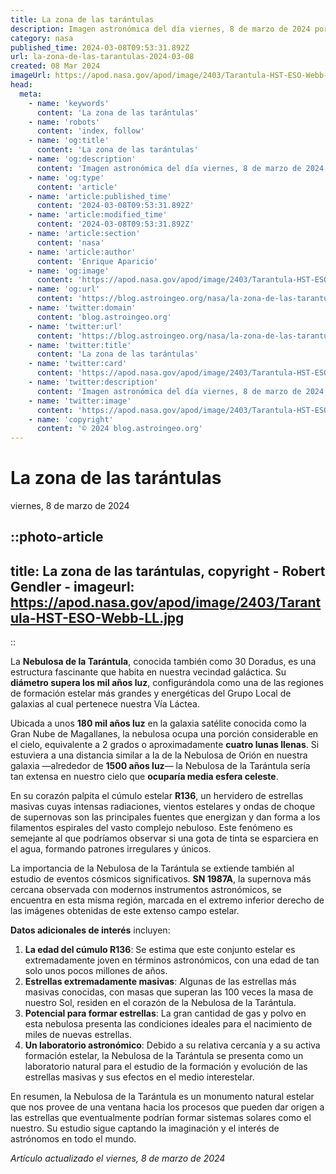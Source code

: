 ```yaml
---
title: La zona de las tarántulas
description: Imagen astronómica del día viernes, 8 de marzo de 2024 por la NASA; La zona de las tarántulas
category: nasa
published_time: 2024-03-08T09:53:31.892Z
url: la-zona-de-las-tarantulas-2024-03-08
created: 08 Mar 2024
imageUrl: https://apod.nasa.gov/apod/image/2403/Tarantula-HST-ESO-Webb-LL.jpg
head:
  meta:
    - name: 'keywords'
      content: 'La zona de las tarántulas'
    - name: 'robots'
      content: 'index, follow'
    - name: 'og:title'
      content: 'La zona de las tarántulas'
    - name: 'og:description'
      content: 'Imagen astronómica del día viernes, 8 de marzo de 2024 por la NASA; La zona de las tarántulas'
    - name: 'og:type'
      content: 'article'
    - name: 'article:published_time'
      content: '2024-03-08T09:53:31.892Z'
    - name: 'article:modified_time'
      content: '2024-03-08T09:53:31.892Z'
    - name: 'article:section'
      content: 'nasa'
    - name: 'article:author'
      content: 'Enrique Aparicio'
    - name: 'og:image'
      content: 'https://apod.nasa.gov/apod/image/2403/Tarantula-HST-ESO-Webb-LL.jpg'
    - name: 'og:url'
      content: 'https://blog.astroingeo.org/nasa/la-zona-de-las-tarantulas-2024-03-08'
    - name: 'twitter:domain'
      content: 'blog.astroingeo.org'
    - name: 'twitter:url'
      content: 'https://blog.astroingeo.org/nasa/la-zona-de-las-tarantulas-2024-03-08'
    - name: 'twitter:title'
      content: 'La zona de las tarántulas'
    - name: 'twitter:card'
      content: 'https://apod.nasa.gov/apod/image/2403/Tarantula-HST-ESO-Webb-LL.jpg'
    - name: 'twitter:description'
      content: 'Imagen astronómica del día viernes, 8 de marzo de 2024 por la NASA; La zona de las tarántulas'
    - name: 'twitter:image'
      content: 'https://apod.nasa.gov/apod/image/2403/Tarantula-HST-ESO-Webb-LL.jpg'
    - name: 'copyright'
      content: '© 2024 blog.astroingeo.org'
---
```

# La zona de las tarántulas
viernes, 8 de marzo de 2024


::photo-article
---
title: La zona de las tarántulas, copyright - Robert Gendler -
imageurl: https://apod.nasa.gov/apod/image/2403/Tarantula-HST-ESO-Webb-LL.jpg
---
::



La **Nebulosa de la Tarántula**, conocida también como 30 Doradus, es una estructura fascinante que habita en nuestra vecindad galáctica. Su **diámetro supera los mil años luz**, configurándola como una de las regiones de formación estelar más grandes y energéticas del Grupo Local de galaxias al cual pertenece nuestra Vía Láctea.

Ubicada a unos **180 mil años luz** en la galaxia satélite conocida como la Gran Nube de Magallanes, la nebulosa ocupa una porción considerable en el cielo, equivalente a 2 grados o aproximadamente **cuatro lunas llenas**. Si estuviera a una distancia similar a la de la Nebulosa de Orión en nuestra galaxia —alrededor de **1500 años luz**— la Nebulosa de la Tarántula sería tan extensa en nuestro cielo que **ocuparía media esfera celeste**.

En su corazón palpita el cúmulo estelar **R136**, un hervidero de estrellas masivas cuyas intensas radiaciones, vientos estelares y ondas de choque de supernovas son las principales fuentes que energizan y dan forma a los filamentos espirales del vasto complejo nebuloso. Este fenómeno es semejante al que podríamos observar si una gota de tinta se esparciera en el agua, formando patrones irregulares y únicos.

La importancia de la Nebulosa de la Tarántula se extiende también al estudio de eventos cósmicos significativos. **SN 1987A**, la supernova más cercana observada con modernos instrumentos astronómicos, se encuentra en esta misma región, marcada en el extremo inferior derecho de las imágenes obtenidas de este extenso campo estelar.

**Datos adicionales de interés** incluyen:

1. **La edad del cúmulo R136**: Se estima que este conjunto estelar es extremadamente joven en términos astronómicos, con una edad de tan solo unos pocos millones de años.
2. **Estrellas extremadamente masivas**: Algunas de las estrellas más masivas conocidas, con masas que superan las 100 veces la masa de nuestro Sol, residen en el corazón de la Nebulosa de la Tarántula.
3. **Potencial para formar estrellas**: La gran cantidad de gas y polvo en esta nebulosa presenta las condiciones ideales para el nacimiento de miles de nuevas estrellas.
4. **Un laboratorio astronómico**: Debido a su relativa cercanía y a su activa formación estelar, la Nebulosa de la Tarántula se presenta como un laboratorio natural para el estudio de la formación y evolución de las estrellas masivas y sus efectos en el medio interestelar.

En resumen, la Nebulosa de la Tarántula es un monumento natural estelar que nos provee de una ventana hacia los procesos que pueden dar origen a las estrellas que eventualmente podrían formar sistemas solares como el nuestro. Su estudio sigue captando la imaginación y el interés de astrónomos en todo el mundo.

_Artículo actualizado el viernes, 8 de marzo de 2024_